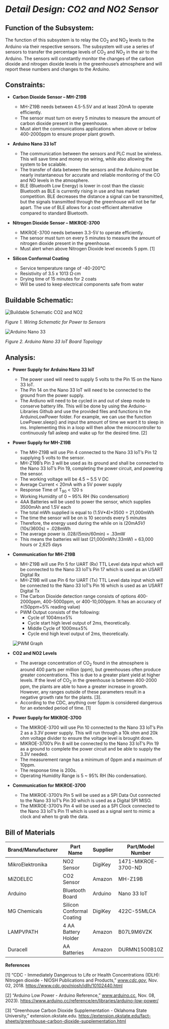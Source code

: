 <a name="br1"></a> 

# *Detail Design: CO2 and NO2 Sensor*

## **Function of the Subsystem:**

  The function of this subsystem is to relay the CO<sub>2</sub> and NO<sub>2</sub> levels to the Arduino via their respective sensors. The subsystem will use a series of sensors to transfer the percentage levels of CO<sub>2</sub> and NO<sub>2</sub> in the air to the Arduino. The sensors will constantly monitor the changes of the carbon dioxide and nitrogen dioxide levels in the greenhouse’s atmosphere and will report these numbers and changes to the Arduino.

## **Constraints:**

- **Carbon Dioxide Sensor – MH-Z19B**
  - MH-Z19B needs between 4.5-5.5V and at least 20mA to operate eﬃciently.
  - The sensor must turn on every 5 minutes to measure the amount of carbon
    dioxide present in the greenhouse.
  - Must alert the communications applications when above or below 400-2000ppm to ensure proper plant growth.

- **Arduino Nano 33 IoT**
  - The communication between the sensors and PLC must be wireless. This will save time and money on wiring, while also allowing the system to be scalable.
  - The transfer of data between the sensors and the Arduino must be nearly instantaneous for accurate and reliable monitoring of the CO and NO levels in the atmosphere.
  - BLE (Bluetooth Low Energy) is lower in cost than the classic Bluetooth as BLE is currently rising in use and has market competition. BLE decreases the distance a signal can be transmitted, but the signals transmitted through the greenhouse will not be far apart. The use of BLE allows for a cost-eﬃcient alternative compared to standard Bluetooth.


- **Nitrogen Dioxide Sensor – MIKROE-3700**
  - MIKROE-3700 needs between 3.3-5V to operate efficiently.
  - The sensor must turn on every 5 minutes to measure the amount of nitrogen dioxide present in the greenhouse.
  - Must alert when above Nitrogen Dioxide level exceeds 5 ppm. [1]

- **Silicon Conformal Coating**
  - Service temperature range of -40-200℃
  - Resistivity of 3.5 x 1013 Ω·cm
  - Drying time of 15 minutes for 2 coats
  - Will be used to keep electrical components safe from water

## **Buildable Schematic:**

![Buildable Schematic CO2 and NO2](https://github.com/RealityHertz/Greenhouse-Project/blob/main/Documentation/Images/CADDrawingNitrogenSubsystem.jpg)

*Figure 1. Wiring Schematic for Power to Sensors*

![Arduino Nano 33](https://github.com/RealityHertz/Greenhouse-Project/blob/main/Documentation/Images/ArduinoNano33.png)

*Figure 2. Arduino Nano 33 IoT Board Topology*

## **Analysis:**

- **Power Supply for Arduino Nano 33 IoT**
  - The power used will need to supply 5 volts to the Pin 15 on the Nano 33 IoT.
  - The Pin 14 on the Nano 33 IoT will need to be connected to the ground from the power supply.
  - The Ardiuno will need to be cycled in and out of sleep mode to conserve battery life. This will be done by using the Arduino-Libraries Github and use the provided files and functions in the ArduinoLowPower folder. For example, we can use the function LowPower.sleep() and input the amount of time we want it to sleep in ms. Implementing this in a loop will then allow the microcontroller to continuously fall asleep and wake up for the desired time. [2]

- **Power Supply for MH-Z19B**
  - The MH-Z19B will use Pin 4 connected to the Nano 33 IoT’s Pin 12 supplying 5 volts to the sensor.
  - MH-Z19B’s Pin 3 will be used as its ground and shall be connected to the Nano 33 IoT’s Pin 19, completing the power circuit, and powering the sensor.
  - The working voltage will be 4.5 ~ 5.5 V DC
  - Average Current < 20mA with a 5V power supply
  - Response Time of T<sub>90</sub> < 120 s
  - Working Humidity of 0 ~ 95% RH (No condensation)
  - 4AA Batteries will be used to power the sensor, which supplies 3500mAh and 1.5V each
  - The total mWh supplied is equal to (1.5V*4)*3500 = 21,000mWh
  - The time the sensor will be on is 10 seconds every 5 minutes
  - Therefore, the energy used during the while on is (20mA*5V)*(10s/3600s) = .028mWh
  - The average power is .028/(5min/60min) = .33mW
  - This means the batteries will last (21,000mWh/.33mW) = 63,000 hours or 2,625 days

- **Communication for MH-Z19B**
  - MH-Z19B will use Pin 5 for UART (Rx) TTL Level data input which will be connected to the Nano 33 IoT’s Pin 17 which is used as an USART Digital Rx
  - MH-Z19B will use Pin 6 for UART (Tx) TTL Level data input which will be connected to the Nano 33 IoT’s Pin 16 which is used as an USART Digital Tx
  - The Carbon Dioxide detection range consists of options 400-2000ppm, 400-5000ppm, or 400-10,000ppm. It has an accuracy of ±(50ppm+5% reading value)
  - PWM Output consists of the following:
    - Cycle of 1004ms±5%
    - Cycle start high level output of 2ms, theoretically.
    - Middle Cycle of 1000ms±5%
    - Cycle end high level output of 2ms, theoretically.

  ![PWM Graph](https://github.com/RealityHertz/Greenhouse-Project/blob/main/Documentation/Images/PPM.png)

- **CO2 and NO2 Levels**
  - The average concentration of CO<sub>2</sub> found in the atmosphere is around 400 parts per million (ppm), but greenhouses often produce greater concentrations. This is due to a greater plant yield at higher levels. If the level of CO<sub>2</sub> in the greenhouse is between 400-2000 ppm, the plants are able to have a greater increase in growth. However, any ranges outside of these parameters result in a negative growth rate for the plants. [3].
  - According to the CDC, anything over 5ppm is considered dangerous for an extended period of time. [1]

- **Power Supply for MIKROE-3700**
  - The MIKROE-3700 will use Pin 10 connected to the Nano 33 IoT’s Pin 2 as a 3.3V power supply. This will run through a 10k ohm and 20k ohm voltage divider to ensure the voltage level is brought down.
  - MIKROE-3700’s Pin 8 will be connected to the Nano 33 IoT’s Pin 19 as a ground to complete the power circuit and be able to supply the 3.3V needed.
  - The measurement range has a minimum of 0ppm and a maximum of 10ppm.
  - The response time is 200s.
  - Operating Humidity Range is 5 ~ 95% RH (No condensation).

- **Communication for MIKROE-3700**
  - The MIKROE-3700’s Pin 5 will be used as a SPI Data Out connected to the Nano 33 IoT’s Pin 30 which is used as a Digital SPI MISO.
  - The MIKROE-3700’s Pin 4 will be used as a SPI Clock connected to the Nano 33 IoT’s Pin 11 which is used as a signal sent to mimic a clock and when to grab the data.

## **Bill of Materials**
|Brand/Manufacturer|Part Name|Supplier|Part/Model Number|Quantity|Individual Price|Total|
|----|-----------|-----------|------------|--------|----------------|-----|
|MikroElektronika|NO2 Sensor|DigiKey|1471-MIKROE-3700-ND|1|$39.00|$39.00|
|MiZOELEC|CO2 Sensor|Amazon|MH-Z19B|1|$35.00|$35.00|
|Arduino|Bluetooth Board|Arduino|Nano 33 IoT|1|$25.50|$25.50|
|MG Chemicals|Silicon Conformal Coating|DigiKey|422C-55MLCA|1|$23.94|$23.94|
|LAMPVPATH|4 AA Battery Holder|Amazon|B07L9M6VZK|1|$7.49|$7.49|
|Duracell|AA Batteries|Amazon|DURMN1500B10Z|1|$8.79|$8.79|

**References**


[1] “CDC - Immediately Dangerous to Life or Health Concentrations (IDLH): Nitrogen
dioxide - NIOSH Publications and Products,” *www.cdc.gov*, Nov. 02, 2018.
<https://www.cdc.gov/niosh/idlh/10102440.html>

[2] “Arduino Low Power - Arduino Reference,” www.arduino.cc, Nov. 08, 2023).
‌<https://www.arduino.cc/reference/en/libraries/arduino-low-power/>

[3] “Greenhouse Carbon Dioxide Supplementation - Oklahoma State University,” extension.okstate.edu. 
<https://extension.okstate.edu/fact-sheets/greenhouse-carbon-dioxide-supplementation.html>


